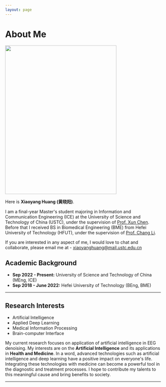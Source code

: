 ```yaml
---
layout: page
---
```


# About Me

<img src="https://XYH0118.github.io/xiaoyang.jpg" class="floatpic" width="360" height="480">

Here is **Xiaoyang Huang (黄晓阳)**.

I am a final-year Master's student majoring in Information and Communication Engineering (ICE) at the University of Science and Technology of China (USTC), under the supervision of [Prof. Xun Chen](http://staff.ustc.edu.cn/~xunchen/). Before that I received BS in Biomedical Engineering (BME) from Hefei University of Technology (HFUT), under the supervision of [Prof. Chang Li](https://yqkxen.hfut.edu.cn/2023/1121/c14386a298711/page.htm).

If you are interested in any aspect of me, I would love to chat and collaborate, please email me at - [xiaoyanghuang@mail.ustc.edu.cn](mailto:xiaoyanghuang@mail.ustc.edu.cn)

## Academic Background

- **Sep 2022 - Present:** University of Science and Technology of China (MEng, ICE)
- **Sep 2018 - June 2022:** Hefei University of Technology (BEng, BME)

---

## Research Interests

- Artificial Intelligence
- Applied Deep Learning
- Medical Information Processing
- Brain-computer Interface

My current research focuses on application of artificial intelligence in EEG denoising. My interests are on the **Artificial Intelligence** and its applications in **Health and Medicine**. In a word, advanced technologies such as artificial intelligence and deep learning have a positive impact on everyone's life. Integrating these technologies with medicine can become a powerful tool in the diagnostic and treatment processes. I hope to contribute my talents to this meaningful cause and bring benefits to society.

---